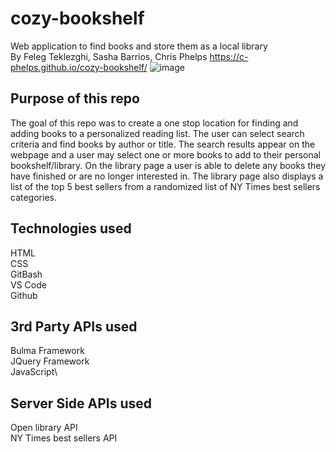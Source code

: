# cozy-bookshelf
Web application to find books and store them as a local library\
By Feleg Teklezghi, Sasha Barrios, Chris Phelps https://c-phelps.github.io/cozy-bookshelf/
![image](https://github.com/user-attachments/assets/77f01c99-fb5e-4362-9851-3a59d55f9888)

## Purpose of this repo
The goal of this repo was to create a one stop location for finding and adding books to a personalized reading list. The user can select search criteria and find books by author or title. The search results appear on the webpage and a user may select one or more books to add to their personal bookshelf/library. On the library page a user is able to delete any books they have finished or are no longer interested in. The library page also displays a list of the top 5 best sellers from a randomized list of NY Times best sellers categories.

## Technologies used
HTML\
CSS\
GitBash\
VS Code\
Github

## 3rd Party APIs used
Bulma Framework\
JQuery Framework\
JavaScript\

## Server Side APIs used
Open library API\
NY Times best sellers API
